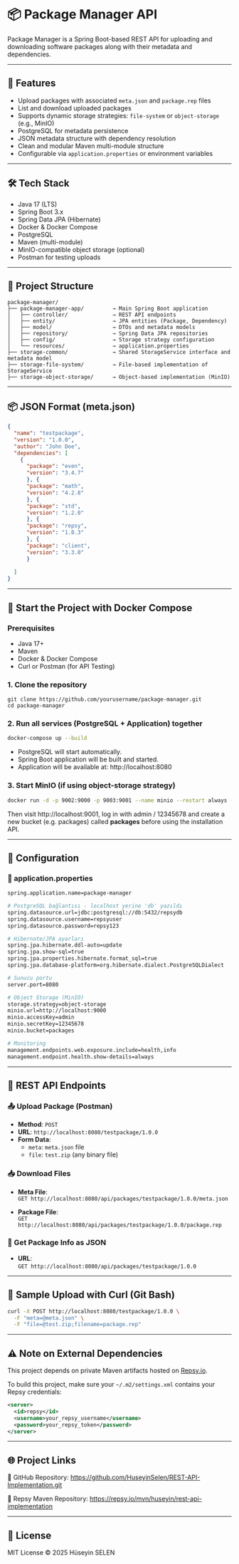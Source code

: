 # 📦 Package Manager API

Package Manager is a Spring Boot-based REST API for uploading and downloading software packages along with their metadata and dependencies.

---

## 🚀 Features

- Upload packages with associated `meta.json` and `package.rep` files
- List and download uploaded packages
- Supports dynamic storage strategies: `file-system` or `object-storage` (e.g., MinIO)
- PostgreSQL for metadata persistence
- JSON metadata structure with dependency resolution
- Clean and modular Maven multi-module structure
- Configurable via `application.properties` or environment variables

---

## 🛠️ Tech Stack

- Java 17 (LTS)
- Spring Boot 3.x
- Spring Data JPA (Hibernate)
- Docker & Docker Compose
- PostgreSQL
- Maven (multi-module)
- MinIO-compatible object storage (optional)
- Postman for testing uploads

---

## 📁 Project Structure

```text
package-manager/
├── package-manager-app/         → Main Spring Boot application
│   ├── controller/              → REST API endpoints
│   ├── entity/                  → JPA entities (Package, Dependency)
│   ├── model/                   → DTOs and metadata models
│   ├── repository/              → Spring Data JPA repositories
│   ├── config/                  → Storage strategy configuration
│   └── resources/               → application.properties
├── storage-common/              → Shared StorageService interface and metadata model
├── storage-file-system/         → File-based implementation of StorageService
├── storage-object-storage/      → Object-based implementation (MinIO)
```

---

## 📦 JSON Format (meta.json)

```json
{
  "name": "testpackage",
  "version": "1.0.0",
  "author": "John Doe",
  "dependencies": [
    {
      "package": "even",
      "version": "3.4.7"
      }, {
      "package": "math",
      "version": "4.2.8"
      }, {
      "package": "std",
      "version": "1.2.0"
      }, {
      "package": "repsy",
      "version": "1.0.3"
      }, {
      "package": "client",
      "version": "3.3.0"
      }
      
  ]
}
```

---

## 🚀 Start the Project with Docker Compose

### Prerequisites

- Java 17+
- Maven
- Docker & Docker Compose
- Curl or Postman (for API Testing)

### 1. Clone the repository

```text
git clone https://github.com/yourusername/package-manager.git
cd package-manager
```

### 2. Run all services (PostgreSQL + Application) together

```bash
docker-compose up --build
```

- PostgreSQL will start automatically.
- Spring Boot application will be built and started.
- Application will be available at: http://localhost:8080

### 3. Start MinIO (if using object-storage strategy)

```bash
docker run -d -p 9002:9000 -p 9003:9001 --name minio --restart always -e "MINIO_ROOT_USER=admin" -e "MINIO_ROOT_PASSWORD=12345678" quay.io/minio/minio server /data --console-address ":9003"
```

Then visit http://localhost:9001, log in with admin / 12345678 and create a new bucket (e.g. packages) called **packages** before using the installation API.

---

## 🧰 Configuration

### 🔧 application.properties

```bash
spring.application.name=package-manager

# PostgreSQL bağlantısı - localhost yerine 'db' yazıldı
spring.datasource.url=jdbc:postgresql://db:5432/repsydb
spring.datasource.username=repsyuser
spring.datasource.password=repsy123

# Hibernate/JPA ayarları
spring.jpa.hibernate.ddl-auto=update
spring.jpa.show-sql=true
spring.jpa.properties.hibernate.format_sql=true
spring.jpa.database-platform=org.hibernate.dialect.PostgreSQLDialect

# Sunucu portu
server.port=8080

# Object Storage (MinIO)
storage.strategy=object-storage
minio.url=http://localhost:9000
minio.accessKey=admin
minio.secretKey=12345678
minio.bucket=packages

# Monitoring
management.endpoints.web.exposure.include=health,info
management.endpoint.health.show-details=always
```

---

## 🧪 REST API Endpoints

### 📤 Upload Package (Postman)

- **Method**: `POST`
- **URL**: `http://localhost:8080/testpackage/1.0.0`
- **Form Data**:
  - `meta`: `meta.json` file
  - `file`: `test.zip` (any binary file)

### 📥 Download Files

- **Meta File**:  
  `GET http://localhost:8080/api/packages/testpackage/1.0.0/meta.json`

- **Package File**:  
  `GET http://localhost:8080/api/packages/testpackage/1.0.0/package.rep`

### 📄 Get Package Info as JSON

- **URL**:  
  `GET http://localhost:8080/api/packages/testpackage/1.0.0`

---

## 🧪 Sample Upload with Curl (Git Bash)

```bash
curl -X POST http://localhost:8080/testpackage/1.0.0 \
  -F "meta=@meta.json" \
  -F "file=@test.zip;filename=package.rep"
```

---

## ⚠️ Note on External Dependencies

This project depends on private Maven artifacts hosted on [Repsy.io](https://repsy.io).

To build this project, make sure your `~/.m2/settings.xml` contains your Repsy credentials:

```xml
<server>
  <id>repsy</id>
  <username>your_repsy_username</username>
  <password>your_repsy_token</password>
</server>
```

---

## 🌐 Project Links

🔗 GitHub Repository: https://github.com/HuseyinSelen/REST-API-Implementation.git

🔗 Repsy Maven Repository: https://repsy.io/mvn/huseyin/rest-api-implementation

--- 

## 📄 License

MIT License © 2025 Hüseyin SELEN

